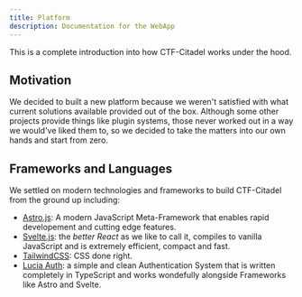 ```yaml
---
title: Platform
description: Documentation for the WebApp
---
```


This is a complete introduction into how CTF-Citadel works under the hood.

## Motivation ##

We decided to built a new platform because we weren't satisfied with what current solutions available provided out of the box. Although some other projects provide things like plugin systems, those never worked out in a way we would've liked them to, so we decided to take the matters into our own hands and start from zero.

## Frameworks and Languages ##

We settled on modern technologies and frameworks to build CTF-Citadel from the ground up including:

- [Astro.js](https://astro.build/): A modern JavaScript Meta-Framework that enables rapid developement and cutting edge features.
- [Svelte.js](https://svelte.dev/): the *better React* as we like to call it, compiles to vanilla JavaScript and is extremely efficient, compact and fast.
- [TailwindCSS](https://tailwindcss.com/): CSS done right.
- [Lucia Auth](https://lucia-auth.com/): a simple and clean Authentication System that is written completely in TypeScript and works wondefully alongside Frameworks like Astro and Svelte.
